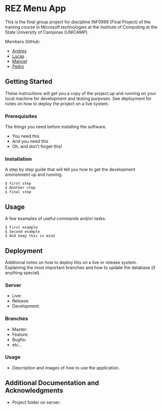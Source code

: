 # REZ Menu App

This is the final group project for discipline INF0999 (Final Project) of the training course in Microsoft technologies at the Institute of Computing at the State University of Campinas (UNICAMP).

Members GitHub:

* [Andres](link)
* [Lucas](Link)
* [Manoel](Link)
* [Pedro](Link)

## Getting Started

These instructions will get you a copy of the project up and running on your local machine for development and testing purposes. See deployment for notes on how to deploy the project on a live system.

### Prerequisites

The things you need before installing the software.

* You need this
* And you need this
* Oh, and don't forget this!

### Installation

A step by step guide that will tell you how to get the development environment up and running.

```
$ First step
$ Another step
$ Final step
```

## Usage

A few examples of useful commands and/or tasks.

```
$ First example
$ Second example
$ And keep this in mind
```

## Deployment

Additional notes on how to deploy this on a live or release system. Explaining the most important branches and how to update the database (if anything special).

### Server

* Live:
* Release:
* Development:

### Branches

* Master:
* Feature:
* Bugfix:
* etc...

### Usage

* Description and images of how to use the application.

## Additional Documentation and Acknowledgments

* Project folder on server:
